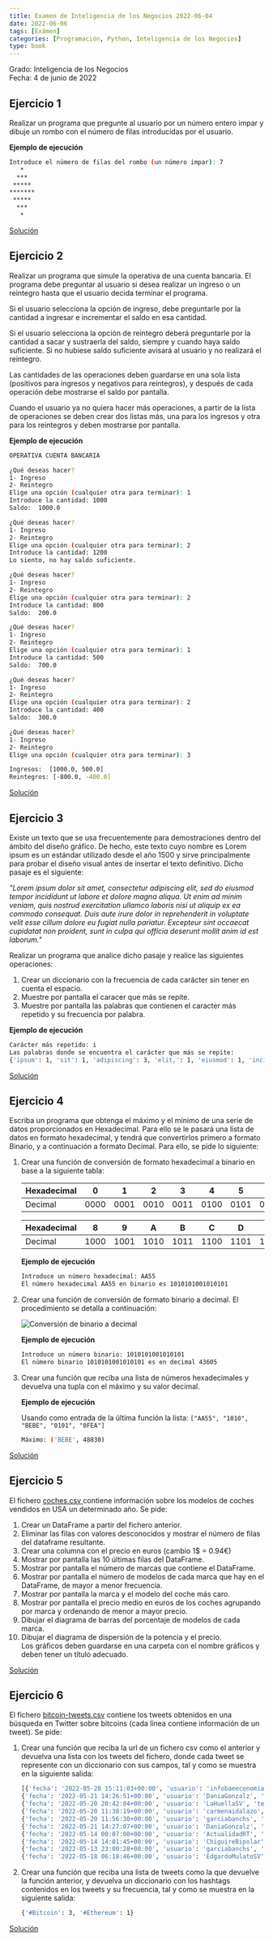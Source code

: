 ```yaml
---
title: Examen de Inteligencia de los Negocios 2022-06-04
date: 2022-06-06
tags: [Exámen]
categories: [Programación, Python, Inteligencia de los Negocios]
type: book
---
```


Grado: Inteligencia de los Negocios  
Fecha: 4 de junio de 2022

## Ejercicio 1

Realizar un programa que pregunte al usuario por un número entero impar y dibuje un rombo con el número de filas introducidas por el usuario.

**Ejemplo de ejecución**

```sh
Introduce el número de filas del rombo (un número impar): 7
   *
  ***
 *****
*******
 *****
  ***
   *
```

<a href="https://colab.research.google.com/github/asalber/aprendeconalf/blob/master/content/es/docencia/python/examenes/inteligencia-negocios/soluciones/examen-2022-06-04/ejercicio1.ipynb" class="btn btn-info" target="_blank">Solución</a>

## Ejercicio 2

Realizar un programa que simule la operativa de una cuenta bancaria. El programa debe preguntar al usuario si desea realizar un ingreso o un reintegro hasta que el usuario decida terminar el programa.

Si el usuario selecciona la opción de ingreso, debe preguntarle por la cantidad a ingresar e incrementar el saldo en esa cantidad.

Si el usuario selecciona la opción de reintegro deberá preguntarle por la cantidad a sacar y sustraerla del saldo, siempre y cuando haya saldo suficiente. Si no hubiese saldo suficiente avisará al usuario y no realizará el reintegro.

Las cantidades de las operaciones deben guardarse en una sola lista (positivos para ingresos y negativos para reintegros), y después de cada operación debe mostrarse el saldo por pantalla.

Cuando el usuario ya no quiera hacer más operaciones, a partir de la lista de operaciones se deben crear dos listas más, una para los ingresos y otra para los reintegros y deben mostrarse por pantalla.

**Ejemplo de ejecución**

```sh
OPERATIVA CUENTA BANCARIA

¿Qué deseas hacer?
1- Ingreso
2- Reintegro
Elige una opción (cualquier otra para terminar): 1
Introduce la cantidad: 1000
Saldo:  1000.0

¿Qué deseas hacer?
1- Ingreso
2- Reintegro
Elige una opción (cualquier otra para terminar): 2
Introduce la cantidad: 1200
Lo siento, no hay saldo suficiente.

¿Qué deseas hacer?
1- Ingreso
2- Reintegro
Elige una opción (cualquier otra para terminar): 2
Introduce la cantidad: 800
Saldo:  200.0

¿Qué deseas hacer?
1- Ingreso
2- Reintegro
Elige una opción (cualquier otra para terminar): 1
Introduce la cantidad: 500
Saldo:  700.0

¿Qué deseas hacer?
1- Ingreso
2- Reintegro
Elige una opción (cualquier otra para terminar): 2
Introduce la cantidad: 400
Saldo:  300.0

¿Qué deseas hacer?
1- Ingreso
2- Reintegro
Elige una opción (cualquier otra para terminar): 3

Ingresos:  [1000.0, 500.0]
Reintegros: [-800.0, -400.0]
```

<a href="https://colab.research.google.com/github/asalber/aprendeconalf/blob/master/content/es/docencia/python/examenes/inteligencia-negocios/soluciones/examen-2022-06-04/ejercicio2.ipynb" class="btn btn-info" target="_blank">Solución</a>

## Ejercicio 3

Existe un texto que se usa frecuentemente para demostraciones dentro del ámbito del diseño gráfico. De hecho, este texto cuyo nombre es Lorem ipsum es un estándar utilizado desde el año 1500 y sirve principalmente para probar el diseño visual antes de insertar el texto definitivo. Dicho pasaje es el siguiente:

_"Lorem ipsum dolor sit amet, consectetur adipiscing elit, sed do eiusmod tempor incididunt ut labore et dolore magna aliqua. Ut enim ad minim veniam, quis nostrud exercitation ullamco laboris nisi ut aliquip ex ea commodo consequat. Duis aute irure dolor in reprehenderit in voluptate velit esse cillum dolore eu fugiat nulla pariatur. Excepteur sint occaecat cupidatat non proident, sunt in culpa qui officia deserunt mollit anim id est laborum."_

Realizar un programa que analice dicho pasaje y realice las siguientes operaciones:

1. Crear un diccionario con la frecuencia de cada carácter sin tener en cuenta el espacio.
2. Muestre por pantalla el caracer que más se repite.
3. Muestre por pantalla las palabras que contienen el caracter más repetido y su frecuencia por palabra.

**Ejemplo de ejecución**

```sh
Carácter más repetido: i
Las palabras donde se encuentra el carácter que más se repite:
{'ipsum': 1, 'sit': 1, 'adipiscing': 3, 'elit,': 1, 'eiusmod': 1, 'incididunt': 3, 'aliqua.': 1, 'enim': 1, 'minim': 2, 'veniam,': 1, 'quis': 1, 'exercitation': 2, 'laboris': 1, 'nisi': 2, 'aliquip': 2, 'Duis': 1, 'irure': 1, 'in': 1, 'reprehenderit': 1, 'velit': 1, 'cillum': 1, 'fugiat': 1, 'pariatur.': 1, 'sint': 1, 'cupidatat': 1, 'proident,': 1, 'qui': 1, 'officia': 2, 'mollit': 1, 'anim': 1, 'id': 1}
```

<a href="https://colab.research.google.com/github/asalber/aprendeconalf/blob/master/content/es/docencia/python/examenes/inteligencia-negocios/soluciones/examen-2022-06-04/ejercicio3.ipynb" class="btn btn-info" target="_blank">Solución</a>

## Ejercicio 4

Escriba un programa que obtenga el máximo y el mínimo de una serie de datos proporcionados en Hexadecimal. Para ello se le pasará una lista de datos en formato hexadecimal, y tendrá que convertirlos primero a formato Binario, y a continuación a formato Decimal. Para ello, se pide lo siguiente:

1. Crear una función de conversión de formato hexadecimal a binario en base a la siguiente tabla:

    | Hexadecimal |  0   |  1   |  2   |  3   |  4   |  5   |  6   |  7   |
    | :---------- | :--: | :--: | :--: | :--: | :--: | :--: | :--: | :--: |
    | Decimal     | 0000 | 0001 | 0010 | 0011 | 0100 | 0101 | 0110 | 0111 |
   
    | Hexadecimal |  8   |  9   |  A   |  B   |  C   |  D   |  E   |  F   |
    | :---------- | :--: | :--: | :--: | :--: | :--: | :--: | :--: | :--: |
    | Decimal     | 1000 | 1001 | 1010 | 1011 | 1100 | 1101 | 1110 | 1111 |

    **Ejemplo de ejecución**

    ```sh
    Introduce un número hexadecimal: AA55
    El número hexadecimal AA55 en binario es 1010101001010101
    ```

2. Crear una función de conversión de formato binario a decimal. El procedimiento se detalla a continuación:

    ![Conversión de binario a decimal](../img/conversion-binario-decimal.png)

    **Ejemplo de ejecución**
    ```sh
    Introduce un número binario: 1010101001010101
    El número binario 1010101001010101 es en decimal 43605
    ```

3. Crear una función que reciba una lista de números hexadecimales y devuelva una tupla con el máximo y su valor decimal.

    **Ejemplo de ejecución**

    Usando como entrada de la última función la lista: `["AA55", "1010", "BEBE", "0101", "0FEA"]`
    ```sh
    Máximo: ('BEBE', 48830)
    ```

<a href="https://colab.research.google.com/github/asalber/aprendeconalf/blob/master/content/es/docencia/python/examenes/inteligencia-negocios/soluciones/examen-2022-06-04/ejercicio4.ipynb" class="btn btn-info" target="_blank">Solución</a>

## Ejercicio 5

El fichero [coches.csv ](https://aprendeconalf.es/docencia/python/examenes/inteligencia-negocios/soluciones/examen-2022-06-04/coches.csv) contiene información sobre los modelos de coches vendidos en USA un determinado año. Se pide: 

1. Crear un DataFrame a partir del fichero anterior. 
2. Eliminar las filas con valores desconocidos y mostrar el número de filas del dataframe resultante. 
3. Crear una columna con el precio en euros (cambio 1$ = 0.94€) 
4. Mostrar por pantalla las 10 últimas filas del DataFrame. 
5. Mostrar por pantalla el número de marcas que contiene el DataFrame. 
6. Mostrar por pantalla el número de modelos de cada marca que hay en el DataFrame, de mayor a menor frecuencia. 
7. Mostrar por pantalla la marca y el modelo del coche más caro. 
8. Mostrar por pantalla el precio medio en euros de los coches agrupando por marca y ordenando de menor a mayor precio. 
9. Dibujar el diagrama de barras del porcentaje de modelos de cada marca. 
10. Dibujar el diagrama de dispersión de la potencia y el precio.  
Los gráficos deben guardarse en una carpeta con el nombre gráficos y deben tener un título adecuado. 

<a href="https://colab.research.google.com/github/asalber/aprendeconalf/blob/master/content/es/docencia/python/examenes/inteligencia-negocios/soluciones/examen-2022-04-04/ejercicio5.ipynb" class="btn btn-info" target="_blank">Solución</a>

## Ejercicio 6

El fichero [bitcoin-tweets.csv](https://aprendeconalf.es/docencia/python/examenes/inteligencia-negocios/soluciones/examen-2022-06-04/bitcoin-tweets.csv) contiene los tweets obtenidos en una búsqueda en Twitter sobre bitcoins (cada línea contiene información de un tweet). Se pide: 

1. Crear una función que reciba la url de un fichero csv como el anterior y devuelva una lista con los tweets del fichero, donde cada tweet se represente con un diccionario con sus campos, tal y como se muestra en la siguiente salida: 

    ```sh
    [{'fecha': '2022-05-20 15:11:03+00:00', 'usuario': 'infobaeeconomia', 'texto': 'Bill Gates contra el Bitcoin: “No aporta nada” https://t.co/pZBlC664gw', 'likes': '496'}, 
    {'fecha': '2022-05-21 14:26:51+00:00', 'usuario': 'DaniaGonzalz', 'texto': 'El Salvador hoy es un referente en materia de Inclusión Financiera gracias a la Ley #Bitcoin, países de la región c… https://t.co/P8oS2nfm36', 'likes': '554'}, 
    {'fecha': '2022-05-20 20:42:04+00:00', 'usuario': 'LaHuellaSV', 'texto': 'El asesor en criptoeconomía y fundador de Criptokuántica, Néstor Kreimer, afirmó que El Salvador tiene actualmente… https://t.co/HbSqrQYk67', 'likes': '57'}, 
    {'fecha': '2022-05-20 11:38:19+00:00', 'usuario': 'carmenaidalazo', 'texto': 'La ironía con bitcoin es que años de bajas tasas y politica monetaria expansiva alimentaron incrementos en precios… https://t.co/cm2mo86eKy', 'likes': '284'}, 
    {'fecha': '2022-05-20 11:56:30+00:00', 'usuario': 'garciabanchs', 'texto': 'Cuando a soberbios del #Bitcoin aún les cambiaban los pañales, ya me quemaba las pestañas en mi doctorado de Econom… https://t.co/82tj5Dcalp', 'likes': '74'}, 
    {'fecha': '2022-05-21 14:27:07+00:00', 'usuario': 'DaniaGonzalz', 'texto': '"El Salvador es la capital del #Bitcoin #Ethereum , invitamos a todos los países a invertir en el futuro, por eso nuestro p… https://t.co/UnQVQZj7aw"', 'likes': '89'}, 
    {'fecha': '2022-05-14 00:07:00+00:00', 'usuario': 'ActualidadRT', 'texto': "@ActualidadRT's account has been withheld in Belgium, Austria, Bulgaria, Sweden, Croatia, Spain, Slovenia, Cyprus, Slovakia, Czech Republic, Romania, Portugal, Poland, Denmark, Netherlands, Estonia, Malta, Luxembourg, Finland, France, Lithuania, Germany, Greece, Latvia, Hungary, Italy, Ireland, United Kingdom in response to a legal demand. Learn more.", 'likes': '1037'}, 
    {'fecha': '2022-05-14 14:01:45+00:00', 'usuario': 'ChiguireBipolar', 'texto': 'Testigo de Jehová se esconde de promotor del Bitcoin https://t.co/odVOELmYKu https://t.co/GOtuWLoGhT', 'likes': '1082'}, {'fecha': '2022-05-15 01:21:58+00:00', 'usuario': 'el_pais', 'texto': 'El Salvador convirtió al Bitcoin en su moneda legal. Con la caída de las criptomonedas, han caído en picado también… https://t.co/fFlk1P1LSj', 'likes': '551'}, 
    {'fecha': '2022-05-13 23:00:28+00:00', 'usuario': 'garciabanchs', 'texto': 'La cantidad de dinero que han perdido fans por hacerle caso a celebridades en torno a la adquisición de criptomoned… https://t.co/UOjmvj4Jxq', 'likes': '1143'}, {'fecha': '2022-05-14 15:44:24+00:00', 'usuario': 'juanrallo', 'texto': 'Llevas diciendo que Bitcoin es una burbuja desde que cotizaba a 100 dólares. Que sepamos los patrones típicos de un… https://t.co/2inCgvPHnE', 'likes': '1423'}, {'fecha': '2022-05-14 16:01:48+00:00', 'usuario': 'wallstwolverine', 'texto': 'Los mismos políticos que asesoraban a Venezuela en sus políticas económicas te dan lecciones hoy de lo peligroso qu… https://t.co/wRje03EydN', 'likes': '1543'}, 
    {'fecha': '2022-05-18 06:18:46+00:00', 'usuario': 'EdgardoMulatoSV', 'texto': 'Ya se preguntaron, ¿Por qué sube la ola de homicidios y ataques al Gobierno cuando vienen INVERSIONISTAS al país?… https://t.co/T5PCT8RgKB', 'likes': '796'}]
    ```

2. Crear una función que reciba una lista de tweets como la que devuelve la función anterior, y devuelva un diccionario con los hashtags contenidos en los tweets y su frecuencia, tal y como se muestra en la siguiente salida:

    ```sh
    {'#Bitcoin': 3, '#Ethereum': 1}
    ```

<a href="https://colab.research.google.com/github/asalber/aprendeconalf/blob/master/content/es/docencia/python/examenes/inteligencia-negocios/soluciones/examen-2022-06-04/ejercicio6.ipynb" class="btn btn-info" target="_blank">Solución</a>